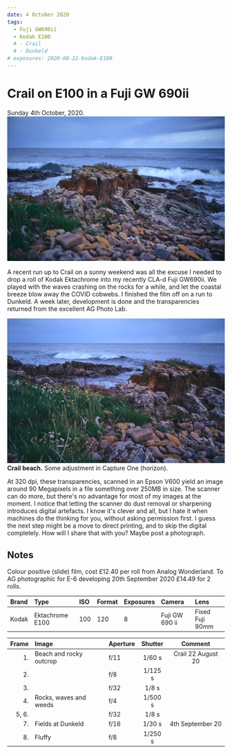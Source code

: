 ```yaml
---
date: 4 October 2020
tags:
  - Fuji GW690ii
  - Kodak E100
  # - Crail
  # - Dunkeld
# exposures: 2020-08-22-Kodak-E100
---
```

# Crail on E100 in a Fuji GW 690ii
Sunday 4th October, 2020. 
![](/img/Kodak-Ektachrome-100-120-20201004_10.jpg)

A recent run up to Crail on a sunny weekend was all the excuse I needed to drop a roll of Kodak Ektachrome into my recently CLA-d Fuji GW690ii. We played with the waves crashing on the rocks for a while, and let the coastal breeze blow away the COVID cobwebs. I finished the film off on a run to Dunkeld. A week later, development is done and the transparencies returned from the excellent AG Photo Lab.

![](/img/Kodak-Ektachrome-100-120-20201004_12.jpg)
**Crail beach.** Some adjustment in Capture One (horizon).

At 320 dpi, these transparencies, scanned in an Epson V600 yield an image around 90 Megapixels in a file something over 250MB in size. The scanner can do more, but there's no advantage for most of my images at the moment. I notice that letting the scanner do dust removal or sharpening introduces digital artefacts. I know it's clever and all, but I hate it when machines do the thinking for you, without asking permission first. I guess the next step might be a move to direct printing, and to skip the digital completely. How will I share that with you? Maybe post a photograph.

## Notes

Colour positive (slide) film, cost £12.40 per roll from Analog Wonderland. To AG photographic for E-6 developing 20th September 2020 £14.49 for 2 rolls.

Brand|Type|ISO|Format|Exposures|Camera|Lens
:----|:---|:--|:-----|:--------|:-----|:----
Kodak|Ektachrome E100|100|120|8|Fuji GW 690 ii|Fixed Fuji 90mm

Frame|Image|Aperture|Shutter|Comment
--:|:----|:----|:----:|:----:
1.|Beach and rocky outcrop|f/11|1/60 s|Crail 22 August 20
2.||f/8|1/125 s
3.||f/32|1/8 s
4.|Rocks, waves and weeds|f/4|1/500 s
5, 6.||f/32|1/8 s
7.|Fields at Dunkeld|f/16|1/30 s|4th September 20
8.|Fluffy|f/8|1/250 s
